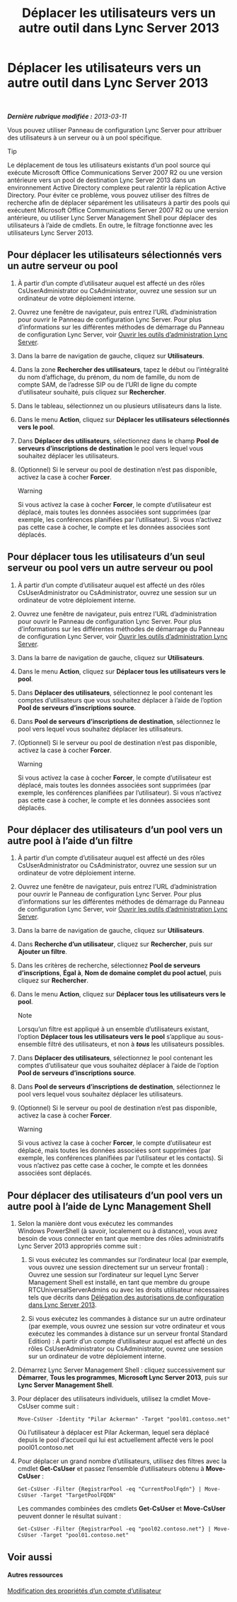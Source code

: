 ﻿---
title: Déplacer les utilisateurs vers un autre outil dans Lync Server 2013
TOCTitle: Déplacer les utilisateurs vers un autre outil dans Lync Server 2013
ms:assetid: e7b4968c-0e9d-4d56-b5f1-9edf0f7206f8
ms:mtpsurl: https://technet.microsoft.com/fr-fr/library/Gg182600(v=OCS.15)
ms:contentKeyID: 49299210
ms.date: 05/20/2016
mtps_version: v=OCS.15
ms.translationtype: HT
---

# Déplacer les utilisateurs vers un autre outil dans Lync Server 2013

 

_**Dernière rubrique modifiée :** 2013-03-11_

Vous pouvez utiliser Panneau de configuration Lync Server pour attribuer des utilisateurs à un serveur ou à un pool spécifique.

> [!tip]  
> Le déplacement de tous les utilisateurs existants d’un pool source qui exécute Microsoft Office Communications Server 2007 R2 ou une version antérieure vers un pool de destination Lync Server 2013 dans un environnement Active Directory complexe peut ralentir la réplication Active Directory. Pour éviter ce problème, vous pouvez utiliser des filtres de recherche afin de déplacer séparément les utilisateurs à partir des pools qui exécutent Microsoft Office Communications Server 2007 R2 ou une version antérieure, ou utiliser Lync Server Management Shell pour déplacer des utilisateurs à l’aide de cmdlets. En outre, le filtrage fonctionne avec les utilisateurs Lync Server 2013.

## Pour déplacer les utilisateurs sélectionnés vers un autre serveur ou pool

1.  À partir d’un compte d’utilisateur auquel est affecté un des rôles CsUserAdministrator ou CsAdministrator, ouvrez une session sur un ordinateur de votre déploiement interne.

2.  Ouvrez une fenêtre de navigateur, puis entrez l’URL d’administration pour ouvrir le Panneau de configuration Lync Server. Pour plus d’informations sur les différentes méthodes de démarrage du Panneau de configuration Lync Server, voir [Ouvrir les outils d’administration Lync Server](lync-server-2013-open-lync-server-administrative-tools.md).

3.  Dans la barre de navigation de gauche, cliquez sur **Utilisateurs**.

4.  Dans la zone **Rechercher des utilisateurs**, tapez le début ou l’intégralité du nom d’affichage, du prénom, du nom de famille, du nom de compte SAM, de l’adresse SIP ou de l’URI de ligne du compte d’utilisateur souhaité, puis cliquez sur **Rechercher**.

5.  Dans le tableau, sélectionnez un ou plusieurs utilisateurs dans la liste.

6.  Dans le menu **Action**, cliquez sur **Déplacer les utilisateurs sélectionnés vers le pool**.

7.  Dans **Déplacer des utilisateurs**, sélectionnez dans le champ **Pool de serveurs d’inscriptions de destination** le pool vers lequel vous souhaitez déplacer les utilisateurs.

8.  (Optionnel) Si le serveur ou pool de destination n’est pas disponible, activez la case à cocher **Forcer**.
    
    > [!WARNING]  
    > Si vous activez la case à cocher <strong>Forcer</strong>, le compte d’utilisateur est déplacé, mais toutes les données associées sont supprimées (par exemple, les conférences planifiées par l’utilisateur). Si vous n’activez pas cette case à cocher, le compte et les données associées sont déplacés.

## Pour déplacer tous les utilisateurs d’un seul serveur ou pool vers un autre serveur ou pool

1.  À partir d’un compte d’utilisateur auquel est affecté un des rôles CsUserAdministrator ou CsAdministrator, ouvrez une session sur un ordinateur de votre déploiement interne.

2.  Ouvrez une fenêtre de navigateur, puis entrez l’URL d’administration pour ouvrir le Panneau de configuration Lync Server. Pour plus d’informations sur les différentes méthodes de démarrage du Panneau de configuration Lync Server, voir [Ouvrir les outils d’administration Lync Server](lync-server-2013-open-lync-server-administrative-tools.md).

3.  Dans la barre de navigation de gauche, cliquez sur **Utilisateurs**.

4.  Dans le menu **Action**, cliquez sur **Déplacer tous les utilisateurs vers le pool**.

5.  Dans **Déplacer des utilisateurs**, sélectionnez le pool contenant les comptes d’utilisateurs que vous souhaitez déplacer à l’aide de l’option **Pool de serveurs d’inscriptions source**.

6.  Dans **Pool de serveurs d’inscriptions de destination**, sélectionnez le pool vers lequel vous souhaitez déplacer les utilisateurs.

7.  (Optionnel) Si le serveur ou pool de destination n’est pas disponible, activez la case à cocher **Forcer**.
    
    > [!WARNING]  
    > Si vous activez la case à cocher <strong>Forcer</strong>, le compte d’utilisateur est déplacé, mais toutes les données associées sont supprimées (par exemple, les conférences planifiées par l’utilisateur). Si vous n’activez pas cette case à cocher, le compte et les données associées sont déplacés.

## Pour déplacer des utilisateurs d’un pool vers un autre pool à l’aide d’un filtre

1.  À partir d’un compte d’utilisateur auquel est affecté un des rôles CsUserAdministrator ou CsAdministrator, ouvrez une session sur un ordinateur de votre déploiement interne.

2.  Ouvrez une fenêtre de navigateur, puis entrez l’URL d’administration pour ouvrir le Panneau de configuration Lync Server. Pour plus d’informations sur les différentes méthodes de démarrage du Panneau de configuration Lync Server, voir [Ouvrir les outils d’administration Lync Server](lync-server-2013-open-lync-server-administrative-tools.md).

3.  Dans la barre de navigation de gauche, cliquez sur **Utilisateurs**.

4.  Dans **Recherche d’un utilisateur**, cliquez sur **Rechercher**, puis sur **Ajouter un filtre**.

5.  Dans les critères de recherche, sélectionnez **Pool de serveurs d’inscriptions**, **Égal à**, **Nom de domaine complet du pool actuel**, puis cliquez sur **Rechercher**.

6.  Dans le menu **Action**, cliquez sur **Déplacer tous les utilisateurs vers le pool**.
    
    > [!NOTE]  
    > Lorsqu’un filtre est appliqué à un ensemble d’utilisateurs existant, l’option <strong>Déplacer tous les utilisateurs vers le pool</strong> s’applique au sous-ensemble filtré des utilisateurs, et non à <strong><em>tous</em></strong> les utilisateurs possibles.

7.  Dans **Déplacer des utilisateurs**, sélectionnez le pool contenant les comptes d’utilisateur que vous souhaitez déplacer à l’aide de l’option **Pool de serveurs d’inscriptions source**.

8.  Dans **Pool de serveurs d’inscriptions de destination**, sélectionnez le pool vers lequel vous souhaitez déplacer les utilisateurs.

9.  (Optionnel) Si le serveur ou pool de destination n’est pas disponible, activez la case à cocher **Forcer**.
    
    > [!WARNING]  
    > Si vous activez la case à cocher <strong>Forcer</strong>, le compte d’utilisateur est déplacé, mais toutes les données associées sont supprimées (par exemple, les conférences planifiées par l’utilisateur et les contacts). Si vous n’activez pas cette case à cocher, le compte et les données associées sont déplacés.

## Pour déplacer des utilisateurs d’un pool vers un autre pool à l’aide de Lync Management Shell

1.  Selon la manière dont vous exécutez les commandes Windows PowerShell (à savoir, localement ou à distance), vous avez besoin de vous connecter en tant que membre des rôles administratifs Lync Server 2013 appropriés comme suit :
    
    1.  Si vous exécutez les commandes sur l’ordinateur local (par exemple, vous ouvrez une session directement sur un serveur frontal) : Ouvrez une session sur l’ordinateur sur lequel Lync Server Management Shell est installé, en tant que membre du groupe RTCUniversalServerAdmins ou avec les droits utilisateur nécessaires tels que décrits dans [Délégation des autorisations de configuration dans Lync Server 2013](lync-server-2013-delegate-setup-permissions.md).
    
    2.  Si vous exécutez les commandes à distance sur un autre ordinateur (par exemple, vous ouvrez une session sur votre ordinateur et vous exécutez les commandes à distance sur un serveur frontal Standard Edition) : À partir d’un compte d’utilisateur auquel est affecté un des rôles CsUserAdministrator ou CsAdministrator, ouvrez une session sur un ordinateur de votre déploiement interne.

2.  Démarrez Lync Server Management Shell : cliquez successivement sur **Démarrer**, **Tous les programmes**, **Microsoft Lync Server 2013**, puis sur **Lync Server Management Shell**.

3.  Pour déplacer des utilisateurs individuels, utilisez la cmdlet Move-CsUser comme suit :
    
        Move-CsUser -Identity "Pilar Ackerman" -Target "pool01.contoso.net"
    
    Où l’utilisateur à déplacer est Pilar Ackerman, lequel sera déplacé depuis le pool d’accueil qui lui est actuellement affecté vers le pool pool01.contoso.net

4.  Pour déplacer un grand nombre d’utilisateurs, utilisez des filtres avec la cmdlet **Get-CsUser** et passez l’ensemble d’utilisateurs obtenu à **Move-CsUser** :
    
        Get-CsUser -Filter {RegistrarPool -eq "CurrentPoolFqdn"} | Move-CsUser -Target "TargetPoolFQDN"
    
    Les commandes combinées des cmdlets **Get-CsUser** et **Move-CsUser** peuvent donner le résultat suivant :
    
        Get-CsUser -Filter {RegistrarPool -eq "pool02.contoso.net"} | Move-CsUser -Target "pool01.contoso.net"

## Voir aussi

#### Autres ressources

[Modification des propriétés d’un compte d’utilisateur](lync-server-2013-modifying-user-account-properties.md)

